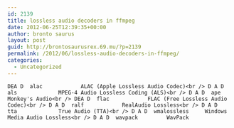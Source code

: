 ```yaml
---
id: 2139
title: lossless audio decoders in ffmpeg
date: 2012-06-25T12:39:35+00:00
author: bronto saurus
layout: post
guid: http://brontosaurusrex.69.mu/?p=2139
permalink: /2012/06/lossless-audio-decoders-in-ffmpeg/
categories:
  - Uncategorized
---
```

`DEA D  alac            ALAC (Apple Lossless Audio Codec)<br />
 D A D  als             MPEG-4 Audio Lossless Coding (ALS)<br />
 D A D  ape             Monkey's Audio<br />
 DEA D  flac            FLAC (Free Lossless Audio Codec)<br />
 D A D  ralf            RealAudio Lossless<br />
 D A D  tta             True Audio (TTA)<br />
 D A D  wmalossless     Windows Media Audio Lossless<br />
 D A D  wavpack         WavPack`